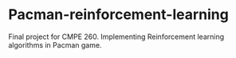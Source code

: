 # Pacman-reinforcement-learning
Final project for CMPE 260. Implementing Reinforcement learning algorithms in Pacman game.
